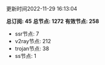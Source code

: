 更新时间2022-11-29 16:13:04

**总订阅: 45**
**总节点: 1272**
**有效节点: 258**
- ssr节点: 7
- v2ray节点: 212
- trojan节点: 38
- ss节点: 1
